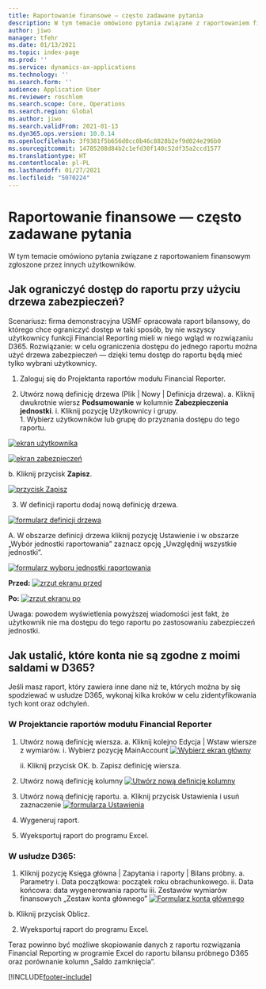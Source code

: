 ```yaml
---
title: Raportowanie finansowe — często zadawane pytania
description: W tym temacie omówiono pytania związane z raportowaniem finansowym zgłoszone przez innych użytkowników.
author: jiwo
manager: tfehr
ms.date: 01/13/2021
ms.topic: index-page
ms.prod: ''
ms.service: dynamics-ax-applications
ms.technology: ''
ms.search.form: ''
audience: Application User
ms.reviewer: roschlom
ms.search.scope: Core, Operations
ms.search.region: Global
ms.author: jiwo
ms.search.validFrom: 2021-01-13
ms.dyn365.ops.version: 10.0.14
ms.openlocfilehash: 3f9381f5b656d0cc0b46c8828b2ef9d024e296b0
ms.sourcegitcommit: 14785208d84b2c1efd30f140c52df35a2ccd1577
ms.translationtype: HT
ms.contentlocale: pl-PL
ms.lasthandoff: 01/27/2021
ms.locfileid: "5070224"
---
```

# <a name="financial-reporting-faq"></a>Raportowanie finansowe — często zadawane pytania 

W tym temacie omówiono pytania związane z raportowaniem finansowym zgłoszone przez innych użytkowników. 


## <a name="how-do-i-restrict-access-to-a-report-using-tree-security"></a>Jak ograniczyć dostęp do raportu przy użyciu drzewa zabezpieczeń?

Scenariusz: firma demonstracyjna USMF opracowała raport bilansowy, do którego chce ograniczyć dostęp w taki sposób, by nie wszyscy użytkownicy funkcji Financial Reporting mieli w niego wgląd w rozwiązaniu D365. Rozwiązanie: w celu ograniczenia dostępu do jednego raportu można użyć drzewa zabezpieczeń — dzięki temu dostęp do raportu będą mieć tylko wybrani użytkownicy. 

1.  Zaloguj się do Projektanta raportów modułu Financial Reporter.

2.  Utwórz nową definicję drzewa (Plik | Nowy | Definicja drzewa). a.    Kliknij dwukrotnie wiersz **Podsumowanie** w kolumnie **Zabezpieczenia jednostki**.
  i.    Kliknij pozycję Użytkownicy i grupy.  
          1. Wybierz użytkowników lub grupę do przyznania dostępu do tego raportu. 
          
[![ekran użytkownika](./media/FR-FAQ_users.png)](./media/FR-FAQ_users.png)

[![ekran zabezpieczeń](./media/FR-FAQ_security.jpg)](./media/FR-FAQ_security.jpg)

  b.    Kliknij przycisk **Zapisz**.
  
[![przycisk Zapisz](./media/FR-FAQ_save.png)](./media/FR-FAQ_save.png)

3.  W definicji raportu dodaj nową definicję drzewa.

[![formularz definicji drzewa](./media/FR-FAQ_tree-definition.jpg)](./media/FR-FAQ_tree-definition.jpg)

A.  W obszarze definicji drzewa kliknij pozycję Ustawienie i w obszarze „Wybór jednostki raportowania” zaznacz opcję „Uwzględnij wszystkie jednostki”.

[![formularz wyboru jednostki raportowania](./media/FR-FAQ_reporting-unit-selection.jpg)](./media/FR-FAQ_reporting-unit-selection.jpg)

**Przed:** [![zrzut ekranu przed](./media/FR-FAQ_before.png)](./media/FR-FAQ_before.png)

**Po:** [![zrzut ekranu po](./media/FR-FAQ_after.png)](./media/FR-FAQ_after.png)

Uwaga: powodem wyświetlenia powyższej wiadomości jest fakt, że użytkownik nie ma dostępu do tego raportu po zastosowaniu zabezpieczeń jednostki.



## <a name="how-do-i-determine-which-accounts-do-not-matching-my-balances-in-d365"></a>Jak ustalić, które konta nie są zgodne z moimi saldami w D365?

Jeśli masz raport, który zawiera inne dane niż te, których można by się spodziewać w usłudze D365, wykonaj kilka kroków w celu zidentyfikowania tych kont oraz odchyleń. 

### <a name="in-financial-reporter-report-designer"></a>W Projektancie raportów modułu Financial Reporter

1.  Utwórz nową definicję wiersza. a.    Kliknij kolejno Edycja | Wstaw wiersze z wymiarów. i.  Wybierz pozycję MainAccount [![Wybierz ekran główny](./media/FR-FAQ_selectmain_.png)](./media/FR-FAQ_selectmain_.png)
    
    ii. Kliknij przycisk OK. b.    Zapisz definicję wiersza.

2.  Utwórz nową definicję kolumny [![Utwórz nową definicję kolumny](./media/FR-FAQ_column.png)](./media/FR-FAQ_column.png)

3.  Utwórz nową definicję raportu. a.    Kliknij przycisk Ustawienia i usuń zaznaczenie [![formularza Ustawienia](./media/FR-FAQ_settings.png)](./media/FR-FAQ_settings.png)
   
4.  Wygeneruj raport. 

5.  Wyeksportuj raport do programu Excel.

### <a name="in-d365"></a>W usłudze D365: 
1.  Kliknij pozycję Księga główna | Zapytania i raporty | Bilans próbny. a.    Parametry i.  Data początkowa: początek roku obrachunkowego. ii. Data końcowa: data wygenerowania raportu iii.    Zestawów wymiarów finansowych „Zestaw konta głównego” [![Formularz konta głównego](./media/FR-FAQ_mainacct.png)](./media/FR-FAQ_mainacct.png)
      
  b.    Kliknij przycisk Oblicz.

2.  Wyeksportuj raport do programu Excel.

Teraz powinno być możliwe skopiowanie danych z raportu rozwiązania Financial Reporting w programie Excel do raportu bilansu próbnego D365 oraz porównanie kolumn „Saldo zamknięcia”.


[!INCLUDE[footer-include](../../includes/footer-banner.md)]